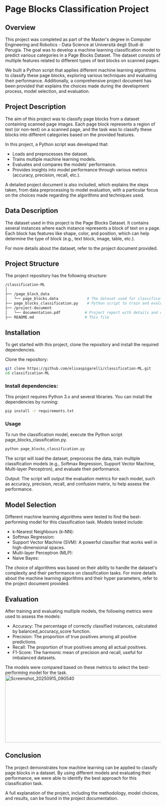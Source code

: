 # Page Blocks Classification Project

## Overview

This project was completed as part of the Master's degree in Computer Engineering and Robotics - Data Science at Università degli Studi di Perugia. 
The goal was to develop a machine learning classification model to predict various categories in a Page Blocks Dataset. 
The dataset consists of multiple features related to different types of text blocks on scanned pages.

We built a Python script that applies different machine learning algorithms to classify these page blocks, exploring various techniques and evaluating their performance. 
Additionally, a comprehensive project document has been provided that explains the choices made during the development process, model selection, and evaluation.

## Project Description

The aim of this project was to classify page blocks from a dataset containing scanned page images. 
Each page block represents a region of text (or non-text) on a scanned page, and the task was to classify these blocks into different categories based on the provided features.

In this project, a Python script was developed that:

- Loads and preprocesses the dataset.
- Trains multiple machine learning models.
- Evaluates and compares the models' performance.
- Provides insights into model performance through various metrics (accuracy, precision, recall, etc.).

A detailed project document is also included, which explains the steps taken, from data preprocessing to model evaluation, with a particular focus on the choices made regarding the algorithms and techniques used.

## Data Description

The dataset used in this project is the Page Blocks Dataset. It contains several instances where each instance represents a block of text on a page. 
Each block has features like shape, color, and position, which can help determine the type of block (e.g., text block, image, table, etc.).

For more details about the dataset, refer to the project document provided.

## Project Structure

The project repository has the following structure:
```sh
/classification-ML
│
├── /page_block_data
│   └── page_blocks.data             # The dataset used for classification
├── page_blocks_classification.py    # Python script to train and evaluate models
├── /project-document
│   └── documentation.pdf           # Project report with details and choices made
├── README.md                       # This file

```
## Installation
To get started with this project, clone the repository and install the required dependencies.

Clone the repository:
```sh
git clone https://github.com/elisaspigarelli/classification-ML.git
cd classification-ML
```

### Install dependencies:
This project requires Python 3.x and several libraries. You can install the dependencies by running:
```sh
pip install -r requirements.txt
```

### Usage
To run the classification model, execute the Python script page_blocks_classification.py.

```sh
python page_blocks_classification.py
```

The script will load the dataset, preprocess the data, train multiple classification models (e.g., Softmax Regression, Support Vector Machine, Multi-layer Perceptron), and evaluate their performance.

Output:
The script will output the evaluation metrics for each model, such as accuracy, precision, recall, and confusion matrix, to help assess the performance.

## Model Selection

Different machine learning algorithms were tested to find the best-performing model for this classification task. Models tested include:
- k-Nearest Neighbours (k-NN):
- Softmax Regression: 
- Support Vector Machine (SVM): A powerful classifier that works well in high-dimensional spaces.
- Multi-layer Perceptron (MLP):
- Naive Bayes:

The choice of algorithms was based on their ability to handle the dataset's complexity and their performance on classification tasks.
For more details about the machine learning algorithms and their hyper parameters, refer to the project document provided.

## Evaluation
After training and evaluating multiple models, the following metrics were used to assess the models:

- Accuracy: The percentage of correctly classified instances, calcutated by balanced_accuracy_score function.
- Precision: The proportion of true positives among all positive predictions.
- Recall: The proportion of true positives among all actual positives.
- F1-Score: The harmonic mean of precision and recall, useful for imbalanced datasets.

The models were compared based on these metrics to select the best-performing model for the task.
<img width="631" height="217" alt="Screenshot_20250915_090540" src="https://github.com/user-attachments/assets/29f44b5b-9425-4460-a13d-1e7e6ae6bd51" />

## Conclusion

The project demonstrates how machine learning can be applied to classify page blocks in a dataset. By using different models and evaluating their performance, we were able to identify the best approach for this classification task.

A full explanation of the project, including the methodology, model choices, and results, can be found in the project documentation.
